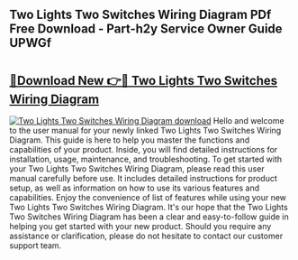 ## Two Lights Two Switches Wiring Diagram PDf Free Download - Part-h2y Service Owner Guide UPWGf

# <h2><a href="http://dft6ayb.blite.top/?on=Two+Lights+Two+Switches+Wiring+Diagram">🔗Download New 👉🔴 Two Lights Two Switches Wiring Diagram</a></h2>

[![Two Lights Two Switches Wiring Diagram download](https://i.imgur.com/lujVjoI.png)](http://dft6ayb.blite.top/?on=Two+Lights+Two+Switches+Wiring+Diagram)
Hello and welcome to the user manual for your newly linked Two Lights Two Switches Wiring Diagram. This guide is here to help you master the functions and capabilities of your product. Inside, you will find detailed instructions for installation, usage, maintenance, and troubleshooting. To get started with your Two Lights Two Switches Wiring Diagram, please read this user manual carefully before use. It includes detailed instructions for product setup, as well as information on how to use its various features and capabilities. Enjoy the convenience of list of features while using your new Two Lights Two Switches Wiring Diagram. It's our hope that the Two Lights Two Switches Wiring Diagram has been a clear and easy-to-follow guide in helping you get started with your new product. Should you require any assistance or clarification, please do not hesitate to contact our customer support team.
